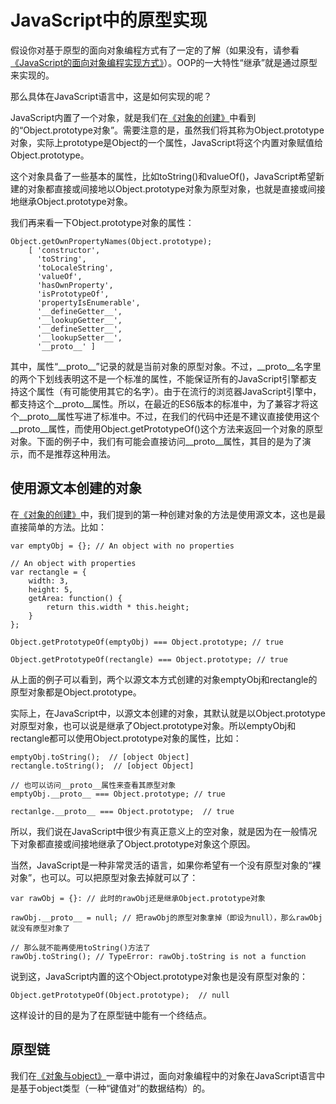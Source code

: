 # JavaScript中的原型实现

假设你对基于原型的面向对象编程方式有了一定的了解（如果没有，请参看[《JavaScript的面向对象编程实现方式》](class-prototype-oopp.md)）。OOP的一大特性“继承”就是通过原型来实现的。

那么具体在JavaScript语言中，这是如何实现的呢？

JavaScript内置了一个对象，就是我们在[《对象的创建》](how-to-create-objects.md)中看到的“Object.prototype对象”。需要注意的是，虽然我们将其称为Object.prototype对象，实际上prototype是Object的一个属性，JavaScript将这个内置对象赋值给Object.prototype。

这个对象具备了一些基本的属性，比如toString()和valueOf()，JavaScript希望新建的对象都直接或间接地以Object.prototype对象为原型对象，也就是直接或间接地继承Object.prototype对象。

我们再来看一下Object.prototype对象的属性：

	Object.getOwnPropertyNames(Object.prototype);
		[ 'constructor',
	  	  'toString',
	      'toLocaleString',
	      'valueOf',
	      'hasOwnProperty',
	      'isPrototypeOf',
	      'propertyIsEnumerable',
	      '__defineGetter__',
	      '__lookupGetter__',
	      '__defineSetter__',
	      '__lookupSetter__',
	      '__proto__' ]


其中，属性“\_\_proto\_\_”记录的就是当前对象的原型对象。不过，\_\_proto\_\_名字里的两个下划线表明这不是一个标准的属性，不能保证所有的JavaScript引擎都支持这个属性（有可能使用其它的名字）。由于在流行的浏览器JavaScript引擎中，都支持这个\_\_proto\_\_属性。所以，在最近的ES6版本的标准中，为了兼容才将这个\_\_proto\_\_属性写进了标准中。不过，在我们的代码中还是不建议直接使用这个\_\_proto\_\_属性，而使用Object.getPrototypeOf()这个方法来返回一个对象的原型对象。下面的例子中，我们有可能会直接访问\_\_proto\_\_属性，其目的是为了演示，而不是推荐这种用法。

## 使用源文本创建的对象

在[《对象的创建》](how-to-create-objects.md)中，我们提到的第一种创建对象的方法是使用源文本，这也是最直接简单的方法。比如：

	var emptyObj = {}; // An object with no properties

	// An object with properties
	var rectangle = {
		width: 3,
		height: 5,
		getArea: function() {
			return this.width * this.height;
		}
	};

	Object.getPrototypeOf(emptyObj) === Object.prototype; // true

	Object.getPrototypeOf(rectangle) === Object.prototype; // true

从上面的例子可以看到，两个以源文本方式创建的对象emptyObj和rectangle的原型对象都是Object.prototype。

实际上，在JavaScript中，以源文本创建的对象，其默认就是以Object.prototype对原型对象，也可以说是继承了Object.prototype对象。所以emptyObj和rectangle都可以使用Object.prototype对象的属性，比如：

	emptyObj.toString();  // [object Object]
	rectangle.toString();  // [object Object]

	// 也可以访问__proto__属性来查看其原型对象
	emptyObj.__proto__ === Object.prototype; // true

	rectanlge.__proto__ === Object.prototype;  // true

所以，我们说在JavaScript中很少有真正意义上的空对象，就是因为在一般情况下对象都直接或间接地继承了Object.prototype对象这个原因。

当然，JavaScript是一种非常灵活的语言，如果你希望有一个没有原型对象的“裸对象”，也可以。可以把原型对象去掉就可以了：

	var rawObj = {}: // 此时的rawObj还是继承Object.prototype对象

	rawObj.__proto__ = null; // 把rawObj的原型对象拿掉（即设为null），那么rawObj就没有原型对象了

	// 那么就不能再使用toString()方法了
	rawObj.toString(); // TypeError: rawObj.toString is not a function

说到这，JavaScript内置的这个Object.prototype对象也是没有原型对象的：

	Object.getPrototypeOf(Object.prototype);  // null

这样设计的目的是为了在原型链中能有一个终结点。

## 原型链



我们在[《对象与object》](object-and-object.md)一章中讲过，面向对象编程中的对象在JavaScript语言中是基于object类型（一种“键值对”的数据结构）的。

